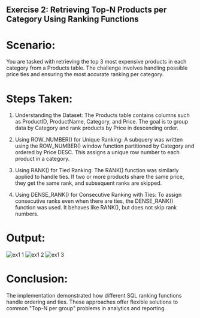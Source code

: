 ## Exercise 2: Retrieving Top-N Products per Category Using Ranking Functions

# Scenario:
You are tasked with retrieving the top 3 most expensive products in each category from a Products table. The challenge involves handling possible price ties and ensuring the most accurate ranking per category.

# Steps Taken:
1. Understanding the Dataset:
The Products table contains columns such as ProductID, ProductName, Category, and Price. The goal is to group data by Category and rank products by Price in descending order.

2. Using ROW_NUMBER() for Unique Ranking:
A subquery was written using the ROW_NUMBER() window function partitioned by Category and ordered by Price DESC. This assigns a unique row number to each product in a category.

3. Using RANK() for Tied Ranking:
The RANK() function was similarly applied to handle ties. If two or more products share the same price, they get the same rank, and subsequent ranks are skipped.

4. Using DENSE_RANK() for Consecutive Ranking with Ties:
To assign consecutive ranks even when there are ties, the DENSE_RANK() function was used. It behaves like RANK(), but does not skip rank numbers.

# Output:
![ex1 1](https://github.com/user-attachments/assets/b34a0164-c778-4d0c-a501-3e3b9303d7fc)
![ex1 2](https://github.com/user-attachments/assets/e86c5327-7151-4890-a480-64d463ad94ed)
![ex1 3](https://github.com/user-attachments/assets/6a430004-f8c9-44fe-9a67-d8db94b785ce)

# Conclusion:
The implementation demonstrated how different SQL ranking functions handle ordering and ties. 
These approaches offer flexible solutions to common "Top-N per group" problems in analytics and reporting.
